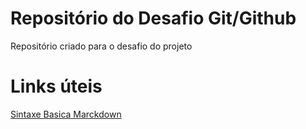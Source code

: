 # Repositório do Desafio Git/Github
Repositório criado para o desafio do projeto

# Links úteis
[Sintaxe Basica Marckdown](https://www.markdownguide.org/basic-syntax/)

